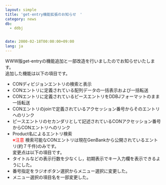 ```yaml
---
layout: simple
title: 'get-entry機能拡張のお知らせ　'
category: news
db:
  - ddbj


date: 2000-02-18T00:00:00+09:00
lang: ja
---
```


WWW版get-entryの機能追加と一部改造を行いましたのでお知らせいたします。<br>追加した機能は以下の項目です。

<ul>
    <li>CONディビジョンエントリの検索と表示</li>
    <li>CONエントリに定義されている配列データの一括表示および一括転送</li>
    <li>CONエントリに定義されているピースエントリをDDBJフォーマットのまま一括転送</li>
    <li>CONエントリのjoinで定義されているアクセッション番号からそのエントリへのリンク</li>
    <li>ピースエントリのセカンダリとして記述されているCONアクセッション番号からCONエントリへのリンク</li>
    <li>Product名によるエントリ検索<br>
        <font color="red">※注意</font> 検索可能なCONエントリは現在GenBankから公開されているエントリ(約７千件)のみです。<br>変更点は以下の項目です。
    </li>
    <li>タイトルなどの表示行数を少なくし，初期表示でキー入力欄を表示できるようにした。</li>
    <li>番号指定をラジオボタン選択からメニュー選択に変更した。</li>
    <li>メニュー選択の項目名を一部変更した。</li>
</ul>
